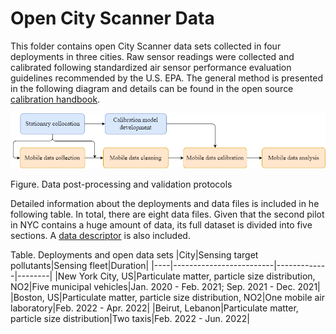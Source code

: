 # Open City Scanner Data
This folder contains open City Scanner data sets collected in four deployments in three cities. Raw sensor readings were collected and calibrated following standardized air sensor performance evaluation guidelines recommended by the U.S. EPA. The general method is presented in the following diagram and details can be found in the open source [calibration handbook](https://github.com/MIT-Senseable-City-Lab/OSCS/blob/main/Explore/Calibration%20Handbook/Calibration%20Handbook.pdf).

<img src="https://github.com/MIT-Senseable-City-Lab/OSCS/blob/main/flatburn-images/CityScanner%20Schematic%20Design.drawio.png" width="800px">

Figure. Data post-processing and validation protocols

Detailed information about the deployments and data files is included in he following table. In total, there are eight data files. Given that the second pilot in NYC contains a huge amount of data, its full dataset is divided into five sections. A [data descriptor](https://github.com/MIT-Senseable-City-Lab/OSCS/blob/main/Explore/Datasets/OSCS_OpenDataSupplement.pdf) is also included. 

Table. Deployments and open data sets
|City|Sensing target pollutants|Sensing fleet|Duration|
|----|-------------------------|-------------|--------|
|New York City, US|Particulate matter, particle size distribution, NO2|Five municipal vehicles|Jan. 2020 - Feb. 2021; Sep. 2021 - Dec. 2021|
|Boston, US|Particulate matter, particle size distribution, NO2|One mobile air laboratory|Feb. 2022 - Apr. 2022|
|Beirut, Lebanon|Particulate matter, particle size distribution|Two taxis|Feb. 2022 - Jun. 2022|
